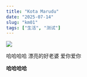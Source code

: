```yaml
---
title: "Kota Marudu"
date: "2025-07-14"
slug: "km01"
tags: ["生活", "测试"]
---
```

![](https://prod-files-secure.s3.us-west-2.amazonaws.com/112d0858-5090-4d34-a606-b75eb8d65fd2/c7b45876-473c-4fb6-85d3-cb84a84bfc51/1000201235.jpg?X-Amz-Algorithm=AWS4-HMAC-SHA256&X-Amz-Content-Sha256=UNSIGNED-PAYLOAD&X-Amz-Credential=ASIAZI2LB466TQS4DSO3%2F20250724%2Fus-west-2%2Fs3%2Faws4_request&X-Amz-Date=20250724T175029Z&X-Amz-Expires=3600&X-Amz-Security-Token=IQoJb3JpZ2luX2VjEAkaCXVzLXdlc3QtMiJIMEYCIQD22TkUx0nH2ST2kOqpst%2FCsUK6IPXH9yNYRf7ULhAriwIhAOrgD6U6ITSbI%2BbuzJtLI%2FE8Qier3onb3%2BHFRE%2B0srvOKv8DCDEQABoMNjM3NDIzMTgzODA1IgwWNr93XPGLLkankU8q3AMm0sfP35mYr%2Bq%2BTQKoe1ztCNCzmgjzqgGPbZUy4rHhMU1q16NSOff2JXI2i%2F3AIlxcc7L1%2FSs3wGYcDK4nnUMSsJIi0faQYpb4xPE91JAY9YCbEH%2Bi4iWvoFHIUPKNZiagpkax0Qaol1F7TCFA%2FoYAH79xR7AEcFEVeTz773wzjkf2CH31z8OgKHmHS6JtmMLAYd7P%2FTa2hZh27PRG8jAFeS7SOK34PUrRUsGivUefMnFyY8JB9%2BL8kZS4egF63WCSuXZzPhYuCY1Pg5uO9Tch%2Ba9euBoI%2B%2ByHMewFZg3VIKKDe1hivkotJjxngtAZrFI30xZi9zuG1GRp73HgfyzFC1TWaCvpQSF%2BTcNLc%2Bvsx8Y4bhqFyG7nAwVdlQ0ZAQRguYteuBQp2u05NKpqyA7foGhgv4BNKJslQotVJ%2FTbbYHVcwaiHh%2FtbzI0yYfCaZj%2BHmDITLfLWwpWkBOm4t5gfSs9fHdNX8oFtz4WZMTOrt6Girc3frAHGESGrdlxNoGxV883zPWKEaV5akMfU2dbdXX2Dc5SZAvOtqgW0buggChBl71QlsyTWpikgseEr0eTHawEpylYTIJgBxqZtafuQuyHLlrf3QwA9qHXtMJu3uUmzO19iJFUCF9KLDCWu4nEBjqkAVBopeBzO9rIR7EZulWHvBn6v2ABmRPpsJhyo1ZGA4zNyEbt8FCK94LzeillEIVlD10pTXg%2BBOaI8pm3x%2F6cdMhEdOWfVh8ZZbNEw5bw2s94wlgUsGl%2BqMZFKFmLD3ZDPsHatJEFgSxnKd0OkUNZDWWg3wL6EsQhO11OU2p1QZV9%2F10SDk3MIeEU4QDsHSFTS%2BAhjBd9tECVbtC%2FNWaf4Ot7IbJQ&X-Amz-Signature=9748b7dcb53d8090ab83d3c61626dc28c51b1b9e12ed94b07e7ca3fcbc21ae70&X-Amz-SignedHeaders=host&x-amz-checksum-mode=ENABLED&x-id=GetObject)


哈哈哈哈  漂亮的好老婆  爱你爱你


**哈哈哈哈**


